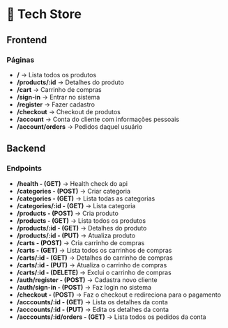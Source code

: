 # 🛒 Tech Store

## Frontend

### Páginas

- **/** -> Lista todos os produtos
- **/products/:id** -> Detalhes do produto
- **/cart** -> Carrinho de compras
- **/sign-in** -> Entrar no sistema
- **/register** -> Fazer cadastro
- **/checkout** -> Checkout de produtos
- **/account** -> Conta do cliente com informações pessoais
- **/account/orders** -> Pedidos daquel usuário

## Backend

### Endpoints

- **/health - (GET)** -> Health check do api
- **/categories - (POST)** -> Criar categoria
- **/categories - (GET)** -> Lista todas as categorias
- **/categories/:id - (GET)** -> Lista categoria
- **/products - (POST)** -> Cria produto
- **/products - (GET)** -> Lista todos os produtos
- **/products/:id - (GET)** -> Detalhes do produto
- **/products/:id - (PUT)** -> Atualiza produto
- **/carts - (POST)** -> Cria carrinho de compras
- **/carts - (GET)** -> Lista todos os carrinhos de compras
- **/carts/:id - (GET)** -> Detalhes do carrinho de compras
- **/carts/:id - (PUT)** -> Atualiza o carrinho de compras
- **/carts/:id - (DELETE)** -> Exclui o carrinho de compras
- **/auth/register - (POST)** -> Cadastra novo cliente
- **/auth/sign-in - (POST)** -> Faz login no sistema
- **/checkout - (POST)** -> Faz o checkout e redireciona para o pagamento
- **/acccounts/:id - (GET)** -> Lista os detalhes da conta
- **/acccounts/:id - (PUT)** -> Edita os detalhes da conta
- **/acccounts/:id/orders - (GET)** -> Lista todos os pedidos da conta
